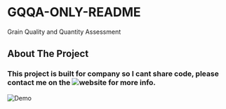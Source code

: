# GQQA-ONLY-README
Grain Quality and Quantity Assessment

<!-- ABOUT THE PROJECT -->
## About The Project

### This project is built for company so I cant share code, please contact me on the ![website](https://dheerajpant.github.io) for more info.


![Demo](https://github.com/DheerajKumarPant/GQQA-ONLY-README-/blob/main/GQQA.gif)

